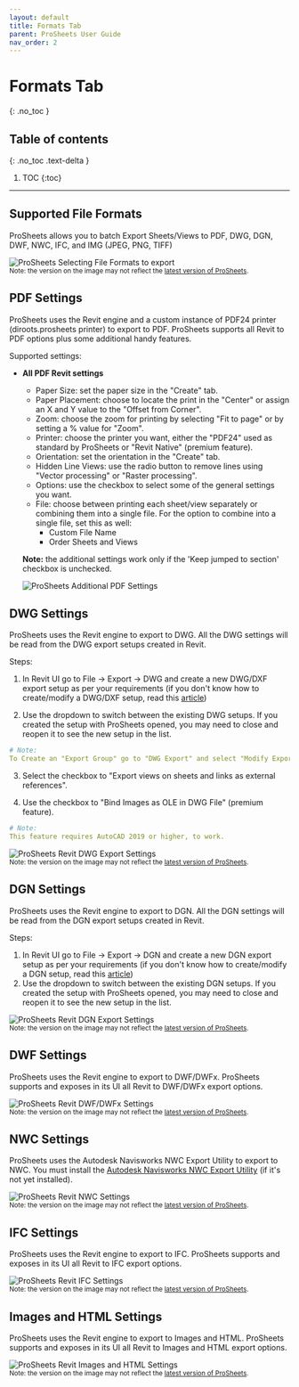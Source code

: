 ```yaml
---
layout: default
title: Formats Tab
parent: ProSheets User Guide
nav_order: 2
---
```


# Formats Tab
{: .no_toc }

## Table of contents
{: .no_toc .text-delta }

1. TOC
{:toc}

---

## Supported File Formats

ProSheets allows you to batch Export Sheets/Views to PDF, DWG, DGN, DWF, NWC, IFC, and IMG (JPEG, PNG, TIFF)

![ProSheets Selecting File Formats to export](../../assets\images\GIFs\FileFormats\PS-SelectFormat.gif)  
<sub>Note: the version on the image may not reflect the [latest version of ProSheets](https://diroots.com/revit-plugins/revit-to-pdf-dwg-dgn-dwf-nwc-ifc-and-images-with-prosheets/).</sub>

## PDF Settings

ProSheets uses the Revit engine and a custom instance of PDF24 printer (diroots.prosheets printer) to export to PDF. ProSheets supports all Revit to PDF options plus some additional handy features.

Supported settings:

- **All PDF Revit settings**
    - Paper Size: set the paper size in the "Create" tab.
    - Paper Placement: choose to locate the print in the "Center" or assign an X and Y value to the "Offset from Corner".
    - Zoom: choose the zoom for printing by selecting "Fit to page" or by setting a % value for "Zoom".
    - Printer: choose the printer you want, either the "PDF24" used as standard by ProSheets or "Revit Native" (premium feature).
    - Orientation: set the orientation in the "Create" tab.
    - Hidden Line Views: use the radio button to remove lines using "Vector processing" or "Raster processing".
    - Options: use the checkbox to select some of the general settings you want.
    - File: choose between printing each sheet/view separately or combining them into a single file. For the option to combine into a single file, set this as well:
      - Custom File Name
      - Order Sheets and Views
	
	**Note:** the additional settings work only if the 'Keep jumped to section' checkbox is unchecked.  
	
	![ProSheets Additional PDF Settings](../../assets\images\GIFs\FileFormats\PS-PDF-GeneralSettings.gif)  

## DWG Settings

ProSheets uses the Revit engine to export to DWG. All the DWG settings will be read from the DWG export setups created in Revit.

Steps:
1. In Revit UI go to File -> Export -> DWG and create a new DWG/DXF export setup as per your requirements (if you don't know how to create/modify a DWG/DXF setup, read this [article](https://knowledge.autodesk.com/support/revit/learn-explore/caas/CloudHelp/cloudhelp/2019/ENU/Revit-DocumentPresent/files/GUID-E8443B4B-D55B-4630-BEE3-D2D8628CA17B-htm.html))

2. Use the dropdown to switch between the existing DWG setups. If you created the setup with ProSheets opened, you may need to close and reopen it to see the new setup in the list.

```yaml
# Note:
To Create an "Export Group" go to "DWG Export" and select "Modify Export Setup" on the "Select Export Setup" group box.
```

3. Select the checkbox to "Export views on sheets and links as external references".

4. Use the checkbox to "Bind Images as OLE in DWG File" (premium feature).

```yaml
# Note:
This feature requires AutoCAD 2019 or higher, to work.
```

![ProSheets Revit DWG Export Settings](../../assets\images\GIFs\FileFormats\PS-DWG-GeneralSettings.gif)  
<sub>Note: the version on the image may not reflect the [latest version of ProSheets](https://diroots.com/revit-plugins/revit-to-pdf-dwg-dgn-dwf-nwc-ifc-and-images-with-prosheets/).</sub>

## DGN Settings

ProSheets uses the Revit engine to export to DGN. All the DGN settings will be read from the DGN export setups created in Revit.

Steps:
1. In Revit UI go to File -> Export -> DGN and create a new DGN export setup as per your requirements (if you don't know how to create/modify a DGN setup, read this [article](https://knowledge.autodesk.com/support/revit/learn-explore/caas/CloudHelp/cloudhelp/2021/ENU/Revit-DocumentPresent/files/GUID-253B99CA-09C0-456E-B260-E69F5C14F793-htm.html))
2. Use the dropdown to switch between the existing DGN setups. If you created the setup with ProSheets opened, you may need to close and reopen it to see the new setup in the list.  

![ProSheets Revit DGN Export Settings](../../assets/images/GIFs/FileFormats/DWG-export-settings.gif)  
<sub>Note: the version on the image may not reflect the [latest version of ProSheets](https://diroots.com/revit-plugins/revit-to-pdf-dwg-dgn-dwf-nwc-ifc-and-images-with-prosheets/).</sub>

## DWF Settings

ProSheets uses the Revit engine to export to DWF/DWFx. ProSheets supports and exposes in its UI all Revit to DWF/DWFx export options.

![ProSheets Revit DWF/DWFx Settings](../../assets/images/PS-DWF-DWFx-settings.png)  
<sub>Note: the version on the image may not reflect the [latest version of ProSheets](https://diroots.com/revit-plugins/revit-to-pdf-dwg-dgn-dwf-nwc-ifc-and-images-with-prosheets/).</sub>
## NWC Settings

ProSheets uses the Autodesk Navisworks NWC Export Utility to export to NWC. You must install the [Autodesk Navisworks NWC Export Utility](https://www.autodesk.com/products/navisworks/3d-viewers) (if it's not yet installed).

![ProSheets Revit NWC Settings](../../assets/images/PS-NWC-settings.png)  
<sub>Note: the version on the image may not reflect the [latest version of ProSheets](https://diroots.com/revit-plugins/revit-to-pdf-dwg-dgn-dwf-nwc-ifc-and-images-with-prosheets/).</sub>
## IFC Settings

ProSheets uses the Revit engine to export to IFC. ProSheets supports and exposes in its UI all Revit to IFC export options.

![ProSheets Revit IFC Settings](../../assets/images/PS-IFC-settings.png)  
<sub>Note: the version on the image may not reflect the [latest version of ProSheets](https://diroots.com/revit-plugins/revit-to-pdf-dwg-dgn-dwf-nwc-ifc-and-images-with-prosheets/).</sub>
## Images and HTML Settings

ProSheets uses the Revit engine to export to Images and HTML. ProSheets supports and exposes in its UI all Revit to Images and HTML export options.

![ProSheets Revit Images and HTML Settings](../../assets/images/PS-Images-HTML-settings.png)  
<sub>Note: the version on the image may not reflect the [latest version of ProSheets](https://diroots.com/revit-plugins/revit-to-pdf-dwg-dgn-dwf-nwc-ifc-and-images-with-prosheets/).</sub>
